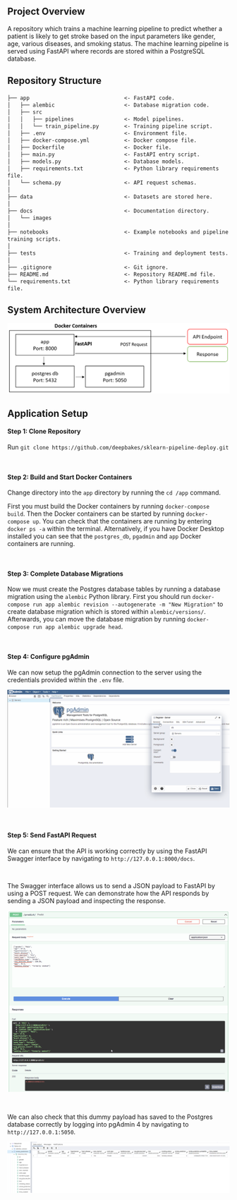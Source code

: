 ## Project Overview

A repository which trains a machine learning pipeline to predict whether a patient is likely to get stroke based on the input parameters like gender, age, various diseases, and smoking status. The machine learning pipeline is served using FastAPI where records are stored within a PostgreSQL database.

## Repository Structure

```
├── app                              <- FastAPI code.
│   ├── alembic                      <- Database migration code.
│   ├── src 
│   │   ├── pipelines                <- Model pipelines.
│   │   └── train_pipeline.py        <- Training pipeline script.
│   ├── .env                         <- Environment file.
│   ├── docker-compose.yml           <- Docker compose file.
│   ├── Dockerfile                   <- Docker file.
│   ├── main.py                      <- FastAPI entry script.
│   ├── models.py                    <- Database models.
│   ├── requirements.txt             <- Python library requirements file.
│   └── schema.py                    <- API request schemas.
│
├── data                             <- Datasets are stored here.
│
├── docs                             <- Documentation directory.
│   └── images                       
│ 
├── notebooks                        <- Example notebooks and pipeline training scripts.
│ 
├── tests                            <- Training and deployment tests.
│
├── .gitignore                       <- Git ignore.
├── README.md                        <- Repository README.md file.
└── requirements.txt                 <- Python library requirements file.
 ```

## System Architecture Overview

![deployment_pipeline_overview.png](./docs/images/deployment_pipeline_overview.png)

## Application Setup

#### Step 1: Clone Repository

Run ```git clone https://github.com/deepbakes/sklearn-pipeline-deploy.git```

<br>

#### Step 2: Build and Start Docker Containers

Change directory into the ```app``` directory by running the ```cd /app``` command.

First you must build the Docker containers by running ```docker-compose build```. Then the Docker containers can be started by running ```docker-compose up```. You can check that the containers are running by entering ```docker ps -a``` within the terminal. Alternatively, if you have Docker Desktop installed you can see that the ```postgres_db```, ```pgadmin``` and ```app``` Docker containers are running.

<br>

#### Step 3: Complete Database Migrations

Now we must create the Postgres database tables by running a database migration using the ```alembic``` Python library. First you should run ```docker-compose run app alembic revision --autogenerate -m "New Migration"``` to create database migration which is stored within ```alembic/versions/```. Afterwards, you can move the database migration by running ```docker-compose run app alembic upgrade head```.

<br>

#### Step 4: Configure pgAdmin

We can now setup the pgAdmin connection to the server using the credentials provided within the ```.env``` file.

![postgres_connection.gif](./docs/images/postgres_connection.gif)

<br>

#### Step 5: Send FastAPI Request

We can ensure that the API is working correctly by using the FastAPI Swagger interface by navigating to ```http://127.0.0.1:8000/docs```.

<br>

The Swagger interface allows us to send a JSON payload to FastAPI by using a POST request. We can demonstrate how the API responds by sending a JSON payload and inspecting the response.

![test_payload.png](./docs/images/test_payload.png)

<br>

We can also check that this dummy payload has saved to the Postgres database correctly by logging into pgAdmin 4 by navigating to ```http://127.0.0.1:5050```.

![pgadmin_test.png](./docs/images/pgadmin_test.png)